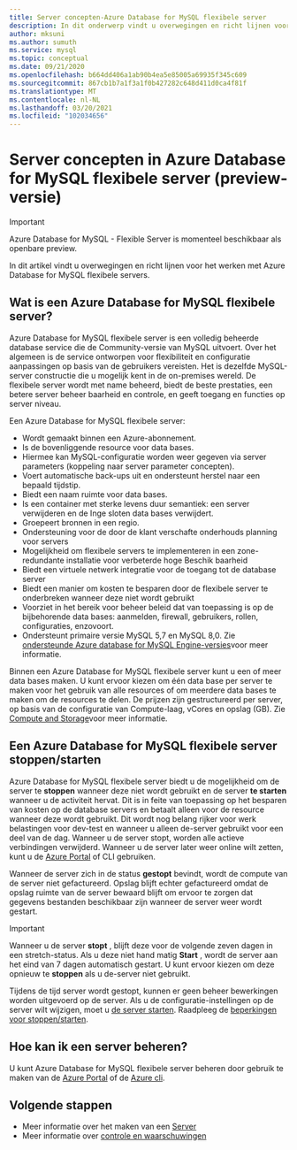 ```yaml
---
title: Server concepten-Azure Database for MySQL flexibele server
description: In dit onderwerp vindt u overwegingen en richt lijnen voor het werken met Azure Database for MySQL flexibele server
author: mksuni
ms.author: sumuth
ms.service: mysql
ms.topic: conceptual
ms.date: 09/21/2020
ms.openlocfilehash: b664dd406a1ab90b4ea5e85005a69935f345c609
ms.sourcegitcommit: 867cb1b7a1f3a1f0b427282c648d411d0ca4f81f
ms.translationtype: MT
ms.contentlocale: nl-NL
ms.lasthandoff: 03/20/2021
ms.locfileid: "102034656"
---
```

# <a name="server-concepts-in-azure-database-for-mysql-flexible-server-preview"></a>Server concepten in Azure Database for MySQL flexibele server (preview-versie)

> [!IMPORTANT] 
> Azure Database for MySQL - Flexible Server is momenteel beschikbaar als openbare preview.

In dit artikel vindt u overwegingen en richt lijnen voor het werken met Azure Database for MySQL flexibele servers.

## <a name="what-is-an-azure-database-for-mysql-flexible-server"></a>Wat is een Azure Database for MySQL flexibele server?

Azure Database for MySQL flexibele server is een volledig beheerde database service die de Community-versie van MySQL uitvoert. Over het algemeen is de service ontworpen voor flexibiliteit en configuratie aanpassingen op basis van de gebruikers vereisten. Het is dezelfde MySQL-server constructie die u mogelijk kent in de on-premises wereld. De flexibele server wordt met name beheerd, biedt de beste prestaties, een betere server beheer baarheid en controle, en geeft toegang en functies op server niveau.

Een Azure Database for MySQL flexibele server:

- Wordt gemaakt binnen een Azure-abonnement.
- Is de bovenliggende resource voor data bases.
- Hiermee kan MySQL-configuratie worden weer gegeven via server parameters (koppeling naar server parameter concepten).
- Voert automatische back-ups uit en ondersteunt herstel naar een bepaald tijdstip.
- Biedt een naam ruimte voor data bases.
- Is een container met sterke levens duur semantiek: een server verwijderen en de Inge sloten data bases verwijdert.
- Groepeert bronnen in een regio.
- Ondersteuning voor de door de klant verschafte onderhouds planning voor servers
- Mogelijkheid om flexibele servers te implementeren in een zone-redundante installatie voor verbeterde hoge Beschik baarheid
- Biedt een virtuele netwerk integratie voor de toegang tot de database server
- Biedt een manier om kosten te besparen door de flexibele server te onderbreken wanneer deze niet wordt gebruikt
- Voorziet in het bereik voor beheer beleid dat van toepassing is op de bijbehorende data bases: aanmelden, firewall, gebruikers, rollen, configuraties, enzovoort.
- Ondersteunt primaire versie MySQL 5,7 en MySQL 8,0. Zie [ondersteunde Azure database for MySQL Engine-versies](./../concepts-supported-versions.md)voor meer informatie.

Binnen een Azure Database for MySQL flexibele server kunt u een of meer data bases maken. U kunt ervoor kiezen om één data base per server te maken voor het gebruik van alle resources of om meerdere data bases te maken om de resources te delen. De prijzen zijn gestructureerd per server, op basis van de configuratie van Compute-laag, vCores en opslag (GB). Zie [Compute and Storage](./concepts-compute-storage.md)voor meer informatie.

## <a name="stopstart-an-azure-database-for-mysql-flexible-server"></a>Een Azure Database for MySQL flexibele server stoppen/starten

Azure Database for MySQL flexibele server biedt u de mogelijkheid om de server te **stoppen** wanneer deze niet wordt gebruikt en de server **te starten** wanneer u de activiteit hervat. Dit is in feite van toepassing op het besparen van kosten op de database servers en betaalt alleen voor de resource wanneer deze wordt gebruikt. Dit wordt nog belang rijker voor werk belastingen voor dev-test en wanneer u alleen de-server gebruikt voor een deel van de dag. Wanneer u de server stopt, worden alle actieve verbindingen verwijderd. Wanneer u de server later weer online wilt zetten, kunt u de [Azure Portal](how-to-stop-start-server-portal.md) of CLI gebruiken.

Wanneer de server zich in de status **gestopt** bevindt, wordt de compute van de server niet gefactureerd. Opslag blijft echter gefactureerd omdat de opslag ruimte van de server bewaard blijft om ervoor te zorgen dat gegevens bestanden beschikbaar zijn wanneer de server weer wordt gestart.

> [!IMPORTANT]
> Wanneer u de server **stopt** , blijft deze voor de volgende zeven dagen in een stretch-status. Als u deze niet hand matig **Start** , wordt de server aan het eind van 7 dagen automatisch gestart. U kunt ervoor kiezen om deze opnieuw te **stoppen** als u de-server niet gebruikt.

Tijdens de tijd server wordt gestopt, kunnen er geen beheer bewerkingen worden uitgevoerd op de server. Als u de configuratie-instellingen op de server wilt wijzigen, moet u [de server starten](how-to-stop-start-server-portal.md). Raadpleeg de [beperkingen voor stoppen/starten](./concepts-limitations.md#stopstart-operation).

## <a name="how-do-i-manage-a-server"></a>Hoe kan ik een server beheren?

U kunt Azure Database for MySQL flexibele server beheren door gebruik te maken van de [Azure Portal](./quickstart-create-server-portal.md) of de [Azure cli](./quickstart-create-server-cli.md).

## <a name="next-steps"></a>Volgende stappen

-   Meer informatie over het maken van een [Server](./quickstart-create-server-portal.md)
-   Meer informatie over [controle en waarschuwingen](./how-to-alert-on-metric.md)

